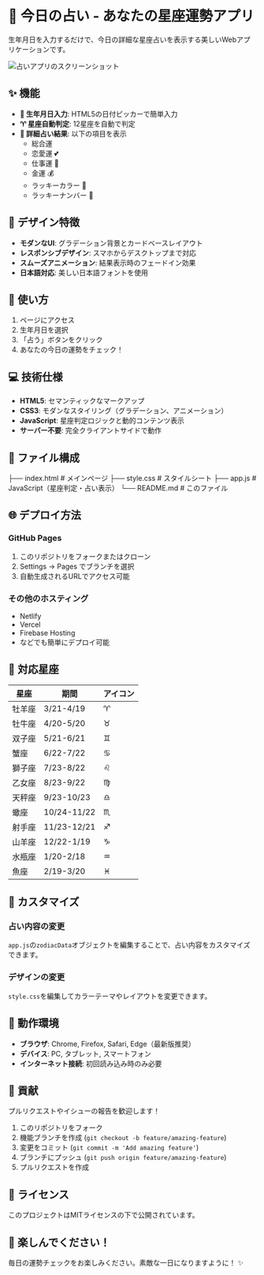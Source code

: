 # 🌟 今日の占い - あなたの星座運勢アプリ

生年月日を入力するだけで、今日の詳細な星座占いを表示する美しいWebアプリケーションです。

![占いアプリのスクリーンショット](https://via.placeholder.com/800x400/6366f1/ffffff?text=今日の占いアプリ)

## ✨ 機能

- **🎂 生年月日入力**: HTML5の日付ピッカーで簡単入力
- **♈ 星座自動判定**: 12星座を自動で判定
- **🔮 詳細占い結果**: 以下の項目を表示
  - 総合運
  - 恋愛運 💕
  - 仕事運 💼
  - 金運 💰
  - ラッキーカラー 🎨
  - ラッキーナンバー 🔢

## 🎨 デザイン特徴

- **モダンなUI**: グラデーション背景とカードベースレイアウト
- **レスポンシブデザイン**: スマホからデスクトップまで対応
- **スムーズアニメーション**: 結果表示時のフェードイン効果
- **日本語対応**: 美しい日本語フォントを使用

## 🚀 使い方

1. ページにアクセス
2. 生年月日を選択
3. 「占う」ボタンをクリック
4. あなたの今日の運勢をチェック！

## 💻 技術仕様

- **HTML5**: セマンティックなマークアップ
- **CSS3**: モダンなスタイリング（グラデーション、アニメーション）
- **JavaScript**: 星座判定ロジックと動的コンテンツ表示
- **サーバー不要**: 完全クライアントサイドで動作

## 📁 ファイル構成
├── index.html # メインページ
├── style.css # スタイルシート
├── app.js # JavaScript（星座判定・占い表示）
└── README.md # このファイル

## 🌐 デプロイ方法

### GitHub Pages
1. このリポジトリをフォークまたはクローン
2. Settings → Pages でブランチを選択
3. 自動生成されるURLでアクセス可能

### その他のホスティング
- Netlify
- Vercel
- Firebase Hosting
- などでも簡単にデプロイ可能

## 🎯 対応星座

| 星座 | 期間 | アイコン |
|------|------|----------|
| 牡羊座 | 3/21-4/19 | ♈ |
| 牡牛座 | 4/20-5/20 | ♉ |
| 双子座 | 5/21-6/21 | ♊ |
| 蟹座 | 6/22-7/22 | ♋ |
| 獅子座 | 7/23-8/22 | ♌ |
| 乙女座 | 8/23-9/22 | ♍ |
| 天秤座 | 9/23-10/23 | ♎ |
| 蠍座 | 10/24-11/22 | ♏ |
| 射手座 | 11/23-12/21 | ♐ |
| 山羊座 | 12/22-1/19 | ♑ |
| 水瓶座 | 1/20-2/18 | ♒ |
| 魚座 | 2/19-3/20 | ♓ |

## 🔧 カスタマイズ

### 占い内容の変更
`app.js`の`zodiacData`オブジェクトを編集することで、占い内容をカスタマイズできます。

### デザインの変更
`style.css`を編集してカラーテーマやレイアウトを変更できます。

## 📱 動作環境

- **ブラウザ**: Chrome, Firefox, Safari, Edge（最新版推奨）
- **デバイス**: PC, タブレット, スマートフォン
- **インターネット接続**: 初回読み込み時のみ必要

## 🤝 貢献

プルリクエストやイシューの報告を歓迎します！

1. このリポジトリをフォーク
2. 機能ブランチを作成 (`git checkout -b feature/amazing-feature`)
3. 変更をコミット (`git commit -m 'Add amazing feature'`)
4. ブランチにプッシュ (`git push origin feature/amazing-feature`)
5. プルリクエストを作成

## 📄 ライセンス

このプロジェクトはMITライセンスの下で公開されています。

## 🎉 楽しんでください！

毎日の運勢チェックをお楽しみください。素敵な一日になりますように！ ✨
